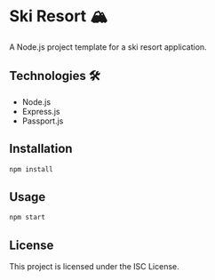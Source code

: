 # Ski Resort 🏔️

A Node.js project template for a ski resort application.

## Technologies 🛠️
- Node.js
- Express.js
- Passport.js

## Installation

```bash
npm install
```

## Usage

```bash
npm start
```

## License

This project is licensed under the ISC License.
